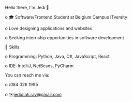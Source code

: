 Hello there, I'm Jedi 👋

o 🎓 Software/Frontend Student at Belgium Campus iTversity 

o Love designing applications and websites 

o Seeking internship opportunities in software development 

🚀 Skills

o Programming: Python, Java, C#, JavaScript, React

o IDE: IntelliJ, NetBeans, PyCharm

You can reach me via:

o 📞084 028 1995

o ✉️jedidiah.rav@gmail.com


